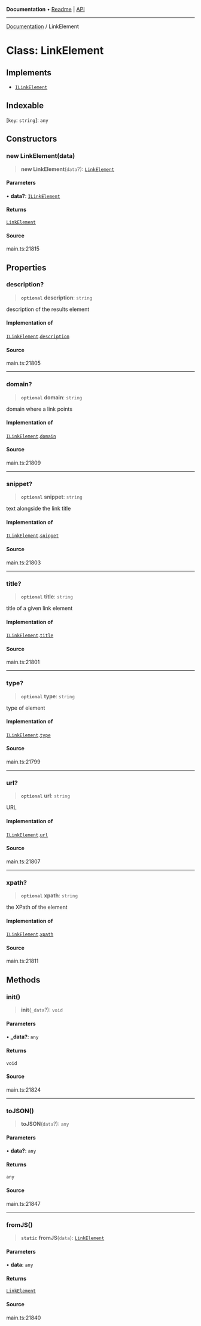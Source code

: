 **Documentation** • [Readme](../README.md) \| [API](../globals.md)

***

[Documentation](../README.md) / LinkElement

# Class: LinkElement

## Implements

- [`ILinkElement`](../interfaces/ILinkElement.md)

## Indexable

 \[`key`: `string`\]: `any`

## Constructors

### new LinkElement(data)

> **new LinkElement**(`data`?): [`LinkElement`](LinkElement.md)

#### Parameters

• **data?**: [`ILinkElement`](../interfaces/ILinkElement.md)

#### Returns

[`LinkElement`](LinkElement.md)

#### Source

main.ts:21815

## Properties

### description?

> **`optional`** **description**: `string`

description of the results element

#### Implementation of

[`ILinkElement`](../interfaces/ILinkElement.md).[`description`](../interfaces/ILinkElement.md#description)

#### Source

main.ts:21805

***

### domain?

> **`optional`** **domain**: `string`

domain where a link points

#### Implementation of

[`ILinkElement`](../interfaces/ILinkElement.md).[`domain`](../interfaces/ILinkElement.md#domain)

#### Source

main.ts:21809

***

### snippet?

> **`optional`** **snippet**: `string`

text alongside the link title

#### Implementation of

[`ILinkElement`](../interfaces/ILinkElement.md).[`snippet`](../interfaces/ILinkElement.md#snippet)

#### Source

main.ts:21803

***

### title?

> **`optional`** **title**: `string`

title of a given link element

#### Implementation of

[`ILinkElement`](../interfaces/ILinkElement.md).[`title`](../interfaces/ILinkElement.md#title)

#### Source

main.ts:21801

***

### type?

> **`optional`** **type**: `string`

type of element

#### Implementation of

[`ILinkElement`](../interfaces/ILinkElement.md).[`type`](../interfaces/ILinkElement.md#type)

#### Source

main.ts:21799

***

### url?

> **`optional`** **url**: `string`

URL

#### Implementation of

[`ILinkElement`](../interfaces/ILinkElement.md).[`url`](../interfaces/ILinkElement.md#url)

#### Source

main.ts:21807

***

### xpath?

> **`optional`** **xpath**: `string`

the XPath of the element

#### Implementation of

[`ILinkElement`](../interfaces/ILinkElement.md).[`xpath`](../interfaces/ILinkElement.md#xpath)

#### Source

main.ts:21811

## Methods

### init()

> **init**(`_data`?): `void`

#### Parameters

• **\_data?**: `any`

#### Returns

`void`

#### Source

main.ts:21824

***

### toJSON()

> **toJSON**(`data`?): `any`

#### Parameters

• **data?**: `any`

#### Returns

`any`

#### Source

main.ts:21847

***

### fromJS()

> **`static`** **fromJS**(`data`): [`LinkElement`](LinkElement.md)

#### Parameters

• **data**: `any`

#### Returns

[`LinkElement`](LinkElement.md)

#### Source

main.ts:21840
